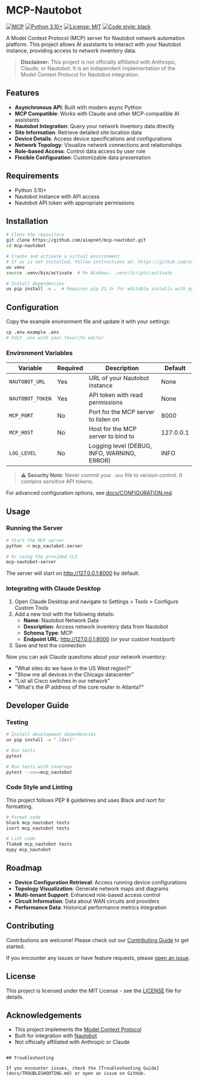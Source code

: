 # MCP-Nautobot

[![MCP](https://img.shields.io/badge/MCP-Compatible-blue)](https://github.com/modelcontextprotocol/create-python-server)
[![Python 3.10+](https://img.shields.io/badge/python-3.10+-blue.svg)](https://www.python.org/downloads/)
[![License: MIT](https://img.shields.io/badge/License-MIT-yellow.svg)](https://opensource.org/licenses/MIT)
[![Code style: black](https://img.shields.io/badge/code%20style-black-000000.svg)](https://github.com/psf/black)

A Model Context Protocol (MCP) server for Nautobot network automation platform. This project allows AI assistants to interact with your Nautobot instance, providing access to network inventory data.

> **Disclaimer:** This project is not officially affiliated with Anthropic, Claude, or Nautobot. It is an independent implementation of the Model Context Protocol for Nautobot integration.

## Features

- **Asynchronous API**: Built with modern async Python
- **MCP Compatible**: Works with Claude and other MCP-compatible AI assistants
- **Nautobot Integration**: Query your network inventory data directly
- **Site Information**: Retrieve detailed site location data
- **Device Details**: Access device specifications and configurations
- **Network Topology**: Visualize network connections and relationships
- **Role-based Access**: Control data access by user role
- **Flexible Configuration**: Customizable data presentation

## Requirements

- Python 3.10+
- Nautobot instance with API access
- Nautobot API token with appropriate permissions

## Installation

```bash
# Clone the repository
git clone https://github.com/aiopnet/mcp-nautobot.git
cd mcp-nautobot

# Create and activate a virtual environment
# If uv is not installed, follow instructions at: https://github.com/astral-sh/uv
uv venv
source .venv/bin/activate  # On Windows: .venv\Scripts\activate

# Install dependencies
uv pip install -e .  # Requires pip 21.3+ for editable installs with pyproject.toml
```

## Configuration

Copy the example environment file and update it with your settings:

```bash
cp .env.example .env
# Edit .env with your favorite editor
```

### Environment Variables

| Variable | Required | Description | Default |
|----------|----------|-------------|---------|
| `NAUTOBOT_URL` | Yes | URL of your Nautobot instance | None |
| `NAUTOBOT_TOKEN` | Yes | API token with read permissions | None |
| `MCP_PORT` | No | Port for the MCP server to listen on | 8000 |
| `MCP_HOST` | No | Host for the MCP server to bind to | 127.0.0.1 |
| `LOG_LEVEL` | No | Logging level (DEBUG, INFO, WARNING, ERROR) | INFO |

> ⚠️ **Security Note**: Never commit your `.env` file to version control. It contains sensitive API tokens.

For advanced configuration options, see [docs/CONFIGURATION.md](docs/CONFIGURATION.md).

## Usage

### Running the Server

```bash
# Start the MCP server
python -m mcp_nautobot.server

# Or using the provided CLI
mcp-nautobot-server
```

The server will start on http://127.0.0.1:8000 by default.

### Integrating with Claude Desktop

1. Open Claude Desktop and navigate to Settings > Tools > Configure Custom Tools
2. Add a new tool with the following details:
   - **Name**: Nautobot Network Data
   - **Description**: Access network inventory data from Nautobot
   - **Schema Type**: MCP
   - **Endpoint URL**: http://127.0.0.1:8000 (or your custom host/port)
3. Save and test the connection

Now you can ask Claude questions about your network inventory:

- "What sites do we have in the US West region?"
- "Show me all devices in the Chicago datacenter"
- "List all Cisco switches in our network"
- "What's the IP address of the core router in Atlanta?"

## Developer Guide

### Testing

```bash
# Install development dependencies
uv pip install -e ".[dev]"

# Run tests
pytest

# Run tests with coverage
pytest --cov=mcp_nautobot
```

### Code Style and Linting

This project follows PEP 8 guidelines and uses Black and isort for formatting.

```bash
# Format code
black mcp_nautobot tests
isort mcp_nautobot tests

# Lint code
flake8 mcp_nautobot tests
mypy mcp_nautobot
```

## Roadmap

- **Device Configuration Retrieval**: Access running device configurations
- **Topology Visualization**: Generate network maps and diagrams
- **Multi-tenant Support**: Enhanced role-based access control
- **Circuit Information**: Data about WAN circuits and providers
- **Performance Data**: Historical performance metrics integration

## Contributing

Contributions are welcome! Please check out our [Contributing Guide](CONTRIBUTING.md) to get started.

If you encounter any issues or have feature requests, please [open an issue](https://github.com/aiopnet/mcp-nautobot/issues).

## License

This project is licensed under the MIT License - see the [LICENSE](LICENSE) file for details.

## Acknowledgements

- This project implements the [Model Context Protocol](https://github.com/modelcontextprotocol/create-python-server)
- Built for integration with [Nautobot](https://github.com/nautobot/nautobot)
- Not officially affiliated with Anthropic or Claude
```

## Troubleshooting

If you encounter issues, check the [Troubleshooting Guide](docs/TROUBLESHOOTING.md) or open an issue on GitHub.

